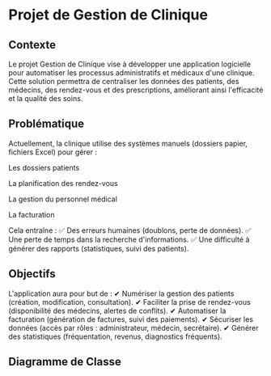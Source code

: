 # Projet de Gestion de Clinique

## Contexte
Le projet Gestion de Clinique vise à développer une application logicielle pour automatiser les processus administratifs et médicaux d'une clinique. Cette solution permettra de centraliser les données des patients, des médecins, des rendez-vous et des prescriptions, améliorant ainsi l'efficacité et la qualité des soins.

## Problématique
Actuellement, la clinique utilise des systèmes manuels (dossiers papier, fichiers Excel) pour gérer :

Les dossiers patients

La planification des rendez-vous

La gestion du personnel médical

La facturation

Cela entraîne :
✅ Des erreurs humaines (doublons, perte de données).
✅ Une perte de temps dans la recherche d'informations.
✅ Une difficulté à générer des rapports (statistiques, suivi des patients).

## Objectifs
L'application aura pour but de :
✔ Numériser la gestion des patients (création, modification, consultation).
✔ Faciliter la prise de rendez-vous (disponibilité des médecins, alertes de conflits).
✔ Automatiser la facturation (génération de factures, suivi des paiements).
✔ Sécuriser les données (accès par rôles : administrateur, médecin, secrétaire).
✔ Générer des statistiques (fréquentation, revenus, diagnostics fréquents).

## Diagramme de Classe
